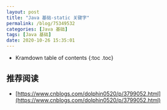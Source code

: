 ```yaml
---
layout: post
title: "Java 基础-static 关键字"
permalink: /blog/75349532
categories: [Java 基础]
tags: [Java 基础]
date: 2020-10-26 15:35:01
---
```


* Kramdown table of contents
{:toc .toc}
## 推荐阅读

- [https://www.cnblogs.com/dolphin0520/p/3799052.html](https://www.cnblogs.com/dolphin0520/p/3799052.html)